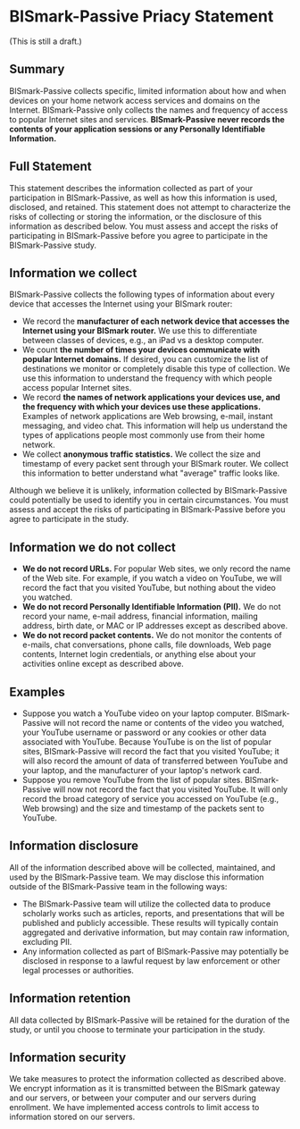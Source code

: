 BISmark-Passive Priacy Statement
================================

(This is still a draft.)

Summary
-------

BISmark-Passive collects specific, limited information about how and when
devices on your home network access services and domains on the Internet.
BISmark-Passive only collects the names and frequency of access to popular
Internet sites and services. **BISmark-Passive never records the contents of
your application sessions or any Personally Identifiable Information.**

Full Statement
--------------

This statement describes the information collected as part of your participation
in BISmark-Passive, as well as how this information is used, disclosed, and
retained. This statement does not attempt to characterize the risks of
collecting or storing the information, or the disclosure of this information as
described below. You must assess and accept the risks of participating in
BISmark-Passive before you agree to participate in the BISmark-Passive study.

Information we collect
----------------------

BISmark-Passive collects the following types of information about every device
that accesses the Internet using your BISmark router:

- We record the **manufacturer of each network device that accesses the Internet
  using your BISmark router.** We use this to differentiate between classes of
  devices, e.g., an iPad vs a desktop computer.
- We count **the number of times your devices communicate with popular Internet
  domains.** If desired, you can customize the list of destinations we monitor
  or completely disable this type of collection. We use this information to
  understand the frequency with which people access popular Internet sites.
- We record **the names of network applications your devices use, and the
  frequency with which your devices use these applications.** Examples of
  network applications are Web browsing, e-mail, instant messaging, and video
  chat. This information will help us understand the types of applications
  people most commonly use from their home network.
- We collect **anonymous traffic statistics.** We collect the size and timestamp
  of every packet sent through your BISmark router. We collect this information
  to better understand what "average" traffic looks like.

Although we believe it is unlikely, information collected by BISmark-Passive
could potentially be used to identify you in certain circumstances. You must
assess and accept the risks of participating in BISmark-Passive before you agree
to participate in the study.

Information we do not collect
-----------------------------

- **We do not record URLs.** For popular Web sites, we only record the name of
  the Web site. For example, if you watch a video on YouTube, we will record the
  fact that you visited YouTube, but nothing about the video you watched.
- **We do not record Personally Identifiable Information (PII).** We do not
  record your name, e-mail address, financial information, mailing address,
  birth date, or MAC or IP addresses except as described above.
- **We do not record packet contents.** We do not monitor the contents of
  e-mails, chat conversations, phone calls, file downloads, Web page contents,
  Internet login credentials, or anything else about your activities online
  except as described above.

Examples
--------

- Suppose you watch a YouTube video on your laptop computer. BISmark-Passive
  will not record the name or contents of the video you watched, your YouTube
  username or password or any cookies or other data associated with YouTube.
  Because YouTube is on the list of popular sites, BISmark-Passive will record
  the fact that you visited YouTube; it will also record the amount of data of
  transferred between YouTube and your laptop, and the manufacturer of your
  laptop's network card.
- Suppose you remove YouTube from the list of popular sites. BISmark-Passive
  will now not record the fact that you visited YouTube. It will only record the
  broad category of service you accessed on YouTube (e.g., Web browsing) and the
  size and timestamp of the packets sent to YouTube.

Information disclosure
----------------------

All of the information described above will be collected, maintained, and used
by the BISmark-Passive team. We may disclose this information outside of the
BISmark-Passive team in the following ways:
- The BISmark-Passive team will utilize the collected data to produce scholarly
  works such as articles, reports, and presentations that will be published and
  publicly accessible. These results will typically contain aggregated and
  derivative information, but may contain raw information, excluding PII.
- Any information collected as part of BISmark-Passive may potentially be
  disclosed in response to a lawful request by law enforcement or other legal
  processes or authorities.

Information retention
---------------------

All data collected by BISmark-Passive will be retained for the duration of the
study, or until you choose to terminate your participation in the study.

Information security
--------------------

We take measures to protect the information collected as described above. We
encrypt information as it is transmitted between the BISmark gateway and our
servers, or between your computer and our servers during enrollment. We have
implemented access controls to limit access to information stored on our
servers.
